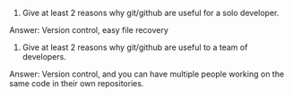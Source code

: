 1. Give at least 2 reasons why git/github are useful for a solo developer.

Answer: Version control, easy file recovery

1. Give at least 2 reasons why git/github are useful to a team of developers.

Answer: Version control, and you can have multiple people working on the same code in their own repositories.
